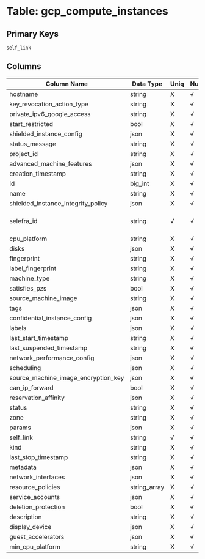# Table: gcp_compute_instances

## Primary Keys 

```
self_link
```


## Columns 

|  Column Name   |  Data Type  | Uniq | Nullable | Description | 
|  ----  | ----  | ----  | ----  | ---- | 
| hostname | string | X | √ |  | 
| key_revocation_action_type | string | X | √ |  | 
| private_ipv6_google_access | string | X | √ |  | 
| start_restricted | bool | X | √ |  | 
| shielded_instance_config | json | X | √ |  | 
| status_message | string | X | √ |  | 
| project_id | string | X | √ |  | 
| advanced_machine_features | json | X | √ |  | 
| creation_timestamp | string | X | √ |  | 
| id | big_int | X | √ |  | 
| name | string | X | √ |  | 
| shielded_instance_integrity_policy | json | X | √ |  | 
| selefra_id | string | √ | √ | primary keys value md5 | 
| cpu_platform | string | X | √ |  | 
| disks | json | X | √ |  | 
| fingerprint | string | X | √ |  | 
| label_fingerprint | string | X | √ |  | 
| machine_type | string | X | √ |  | 
| satisfies_pzs | bool | X | √ |  | 
| source_machine_image | string | X | √ |  | 
| tags | json | X | √ |  | 
| confidential_instance_config | json | X | √ |  | 
| labels | json | X | √ |  | 
| last_start_timestamp | string | X | √ |  | 
| last_suspended_timestamp | string | X | √ |  | 
| network_performance_config | json | X | √ |  | 
| scheduling | json | X | √ |  | 
| source_machine_image_encryption_key | json | X | √ |  | 
| can_ip_forward | bool | X | √ |  | 
| reservation_affinity | json | X | √ |  | 
| status | string | X | √ |  | 
| zone | string | X | √ |  | 
| params | json | X | √ |  | 
| self_link | string | √ | √ |  | 
| kind | string | X | √ |  | 
| last_stop_timestamp | string | X | √ |  | 
| metadata | json | X | √ |  | 
| network_interfaces | json | X | √ |  | 
| resource_policies | string_array | X | √ |  | 
| service_accounts | json | X | √ |  | 
| deletion_protection | bool | X | √ |  | 
| description | string | X | √ |  | 
| display_device | json | X | √ |  | 
| guest_accelerators | json | X | √ |  | 
| min_cpu_platform | string | X | √ |  | 


